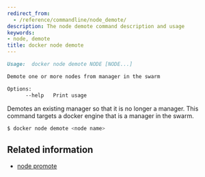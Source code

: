 ```yaml
---
redirect_from:
  - /reference/commandline/node_demote/
description: The node demote command description and usage
keywords:
- node, demote
title: docker node demote
---
```


```markdown
Usage:  docker node demote NODE [NODE...]

Demote one or more nodes from manager in the swarm

Options:
      --help   Print usage

```

Demotes an existing manager so that it is no longer a manager. This command targets a docker engine that is a manager in the swarm.


```bash
$ docker node demote <node name>
```

## Related information

* [node promote](node_promote.md)

